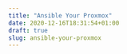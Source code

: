 ```yaml
---
title: "Ansible Your Proxmox"
date: 2020-12-16T18:31:54+01:00
draft: true
slug: ansible-your-proxmox
---
```


